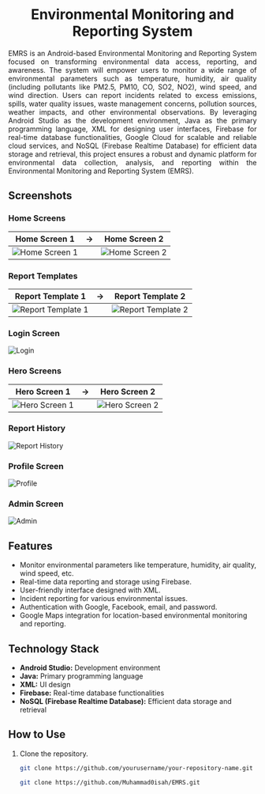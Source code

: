 <h1 style='text-align:center'> Environmental Monitoring and Reporting System </h1>
<p style="text-align: justify">EMRS is an Android-based Environmental Monitoring and Reporting System 
focused on transforming environmental data access, reporting, and awareness. The 
system will empower users to monitor a wide range of environmental parameters such as 
temperature, humidity, air quality (including pollutants like PM2.5, PM10, CO, SO2, NO2), wind 
speed, and wind direction. Users can report incidents related to excess emissions, spills, water 
quality issues, waste management concerns, pollution sources, weather impacts, and other 
environmental observations. By leveraging Android Studio as the development environment, Java 
as the primary programming language, XML for designing user interfaces, Firebase for real-time 
database functionalities, Google Cloud for scalable and reliable cloud services, and NoSQL 
(Firebase Realtime Database) for efficient data storage and retrieval, this project ensures a robust 
and dynamic platform for environmental data collection, analysis, and reporting within the 
Environmental Monitoring and Reporting System (EMRS).</p>

## Screenshots

### Home Screens
| Home Screen 1 |   →   | Home Screen 2 |
|:-------------:|:-----:|:-------------:|
| ![Home Screen 1](screens/home1.png) | | ![Home Screen 2](screens/home2.png) |

### Report Templates
| Report Template 1 |   →   | Report Template 2 |
|:-----------------:|:-----:|:-----------------:|
| ![Report Template 1](screens/report1.png) | | ![Report Template 2](screens/report2.png) |

### Login Screen
![Login](screens/login.png)

### Hero Screens
| Hero Screen 1 |   →   | Hero Screen 2 |
|:-------------:|:-----:|:-------------:|
| ![Hero Screen 1](./screens/hero2.png) | | ![Hero Screen 2](screens/hero1.png) |

### Report History
![Report History](screens/history.png)



### Profile Screen
![Profile](screens/profile.png)

### Admin Screen
![Admin](screens/admin.png)

## Features
- Monitor environmental parameters like temperature, humidity, air quality, wind speed, etc.
- Real-time data reporting and storage using Firebase.
- User-friendly interface designed with XML.
- Incident reporting for various environmental issues.
- Authentication with Google, Facebook, email, and password.
- Google Maps integration for location-based environmental monitoring and reporting.


## Technology Stack
- **Android Studio:** Development environment
- **Java:** Primary programming language
- **XML:** UI design
- **Firebase:** Real-time database functionalities
- **NoSQL (Firebase Realtime Database):** Efficient data storage and retrieval

## How to Use
1. Clone the repository.
   ```bash
   git clone https://github.com/yourusername/your-repository-name.git

   git clone https://github.com/Muhammad0isah/EMRS.git

